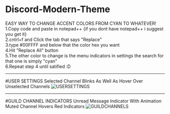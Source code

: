 # Discord-Modern-Theme

EASY WAY TO CHANGE ACCENT COLORS FROM CYAN TO WHATEVER!
<br>1.Copy code and paste in notepad++
{if you dont have notepad++ i suggest you get it}
<br>2.cntrl+f and Click the tab that says "Replace"
<br>3.type #00FFFF and below that the color hex you want
<br>4.Hit "Replace All" button
<br>5.The other color to change is the menu indicators in settings
the search for that one is simply "cyan"
<br>6.Repeat step 4 until satified :D
______________________
#USER SETTINGS
Selected Channel Blinks
As Well As Hover Over Unselected Channels
![USERSETTINGS](https://cloud.githubusercontent.com/assets/16980963/12704541/12f5bb28-c823-11e5-8b40-daf0929c2784.png)
______________________

#GUILD CHANNEL INDICATORS
Unread Message Indicator With Animation
Muted Channel Hovers Red Indicators
![GUILDCHANNELS](https://cloud.githubusercontent.com/assets/16980963/12704719/3b174d12-c826-11e5-9ef3-7976b853a1d9.png)

